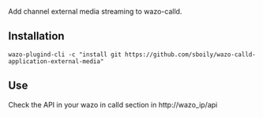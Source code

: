 Add channel external media streaming to wazo-calld.

Installation
------------

    wazo-plugind-cli -c "install git https://github.com/sboily/wazo-calld-application-external-media"

Use
---

Check the API in your wazo in calld section in http://wazo_ip/api
